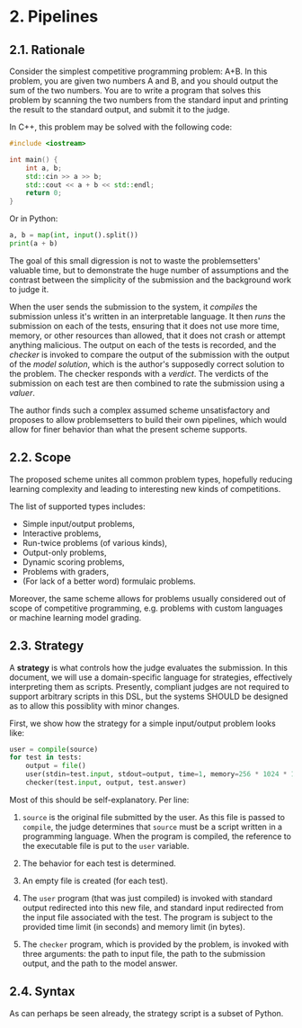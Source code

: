 # 2. Pipelines

## 2.1. Rationale

Consider the simplest competitive programming problem: A+B. In this problem, you are given two numbers A and B, and you should output the sum of the two numbers. You are to write a program that solves this problem by scanning the two numbers from the standard input and printing the result to the standard output, and submit it to the judge.

In C++, this problem may be solved with the following code:

```cpp
#include <iostream>

int main() {
    int a, b;
    std::cin >> a >> b;
    std::cout << a + b << std::endl;
    return 0;
}
```

Or in Python:

```python
a, b = map(int, input().split())
print(a + b)
```

The goal of this small digression is not to waste the problemsetters' valuable time, but to demonstrate the huge number of assumptions and the contrast between the simplicity of the submission and the background work to judge it.

When the user sends the submission to the system, it *compiles* the submission unless it's written in an interpretable language. It then *runs* the submission on each of the tests, ensuring that it does not use more time, memory, or other resources than allowed, that it does not crash or attempt anything malicious. The output on each of the tests is recorded, and the *checker* is invoked to compare the output of the submission with the output of the *model solution*, which is the author's supposedly correct solution to the problem. The checker responds with a *verdict*. The verdicts of the submission on each test are then combined to rate the submission using a *valuer*.

The author finds such a complex assumed scheme unsatisfactory and proposes to allow problemsetters to build their own pipelines, which would allow for finer behavior than what the present scheme supports.


## 2.2. Scope

The proposed scheme unites all common problem types, hopefully reducing learning complexity and leading to interesting new kinds of competitions.

The list of supported types includes:

- Simple input/output problems,
- Interactive problems,
- Run-twice problems (of various kinds),
- Output-only problems,
- Dynamic scoring problems,
- Problems with graders,
- (For lack of a better word) formulaic problems.

Moreover, the same scheme allows for problems usually considered out of scope of competitive programming, e.g. problems with custom languages or machine learning model grading.


## 2.3. Strategy

A **strategy** is what controls how the judge evaluates the submission. In this document, we will use a domain-specific language for strategies, effectively interpreting them as scripts. Presently, compliant judges are not required to support arbitrary scripts in this DSL, but the systems SHOULD be designed as to allow this possiblity with minor changes.

First, we show how the strategy for a simple input/output problem looks like:

```python
user = compile(source)
for test in tests:
    output = file()
    user(stdin=test.input, stdout=output, time=1, memory=256 * 1024 * 1024)
    checker(test.input, output, test.answer)
```

Most of this should be self-explanatory. Per line:

1. `source` is the original file submitted by the user. As this file is passed to `compile`, the judge determines that `source` must be a script written in a programming language. When the program is compiled, the reference to the executable file is put to the `user` variable.

2. The behavior for each test is determined.

3. An empty file is created (for each test).

4. The `user` program (that was just compiled) is invoked with standard output redirected into this new file, and standard input redirected from the input file associated with the test. The program is subject to the provided time limit (in seconds) and memory limit (in bytes).

5. The `checker` program, which is provided by the problem, is invoked with three arguments: the path to input file, the path to the submission output, and the path to the model answer.


## 2.4. Syntax

As can perhaps be seen already, the strategy script is a subset of Python.
